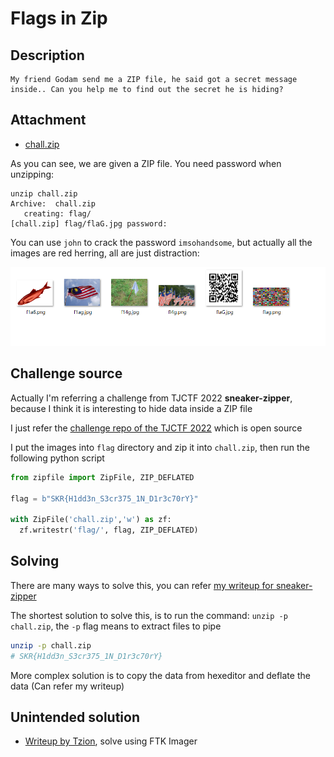 # Flags in Zip

## Description
```
My friend Godam send me a ZIP file, he said got a secret message inside.. Can you help me to find out the secret he is hiding?
```
## Attachment
- [chall.zip](chall.zip)

As you can see, we are given a ZIP file. You need password when unzipping:

```
unzip chall.zip
Archive:  chall.zip
   creating: flag/
[chall.zip] flag/flaG.jpg password:
```

You can use `john` to crack the password `imsohandsome`, but actually all the images are red herring, all are just distraction:

![image](image.png)

## Challenge source

Actually I'm referring a challenge from TJCTF 2022 **sneaker-zipper**, because I think it is interesting to hide data inside a ZIP file

I just refer the [challenge repo of the TJCTF 2022](https://github.com/TJCSec/tjctf-2022-challenges) which is open source

I put the images into `flag` directory and zip it into `chall.zip`, then run the following python script
```py
from zipfile import ZipFile, ZIP_DEFLATED

flag = b"SKR{H1dd3n_S3cr375_1N_D1r3c70rY}"

with ZipFile('chall.zip','w') as zf:
  zf.writestr('flag/', flag, ZIP_DEFLATED)
```

## Solving

There are many ways to solve this, you can refer [my writeup for sneaker-zipper](https://hong5489.github.io/2022-05-16-tjctf2022/#zipper)

The shortest solution to solve this, is to run the command: `unzip -p chall.zip`, the `-p` flag means to extract files to pipe

```bash
unzip -p chall.zip
# SKR{H1dd3n_S3cr375_1N_D1r3c70rY}
```
More complex solution is to copy the data from hexeditor and deflate the data (Can refer my writeup)

## Unintended solution

- [Writeup by Tzion](Flags_In_Zip_Writeup.pdf), solve using FTK Imager